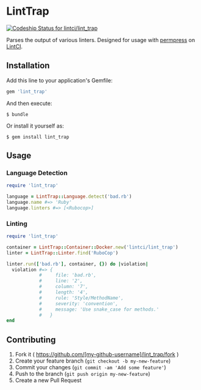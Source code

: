# LintTrap

[ ![Codeship Status for lintci/lint_trap](https://codeship.io/projects/2ce67c60-0c55-0132-9858-121f4cfeea24/status)](https://codeship.io/projects/32171)

Parses the output of various linters. Designed for usage with [permpress](https://github.com/lintci/permpress) on [LintCI](http://www.lintci.com).

## Installation

Add this line to your application's Gemfile:

```ruby
gem 'lint_trap'
```

And then execute:

    $ bundle

Or install it yourself as:

    $ gem install lint_trap

## Usage

### Language Detection

``` ruby
require 'lint_trap'

language = LintTrap::Language.detect('bad.rb')
language.name #=> 'Ruby'
language.linters #=> [<Rubocop>]
```

### Linting

``` ruby
require 'lint_trap'

container = LintTrap::Container::Docker.new('lintci/lint_trap')
linter = LintTrap::Linter.find('RuboCop')

linter.run(['bad.rb'], container, {}) do |violation|
  violation #=> {
            #     file: 'bad.rb',
            #     line: '2',
            #     column: '7',
            #     length: '4',
            #     rule: 'Style/MethodName',
            #     severity: 'convention',
            #     message: 'Use snake_case for methods.'
            #   }
end

```

## Contributing

1. Fork it ( https://github.com/[my-github-username]/lint_trap/fork )
2. Create your feature branch (`git checkout -b my-new-feature`)
3. Commit your changes (`git commit -am 'Add some feature'`)
4. Push to the branch (`git push origin my-new-feature`)
5. Create a new Pull Request
